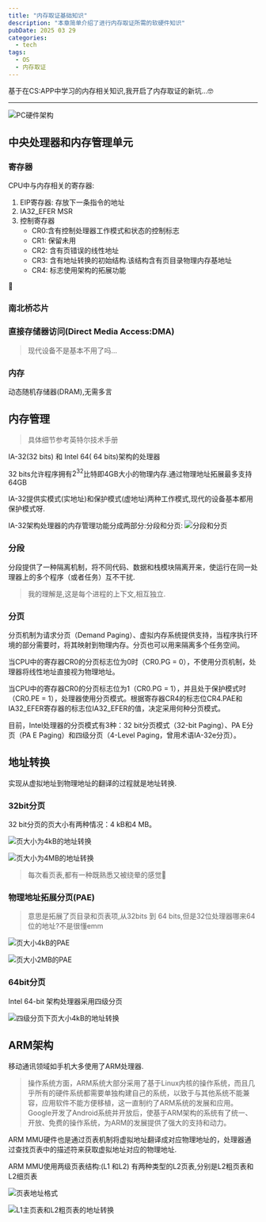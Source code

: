 ```yaml
---
title: "内存取证基础知识"
description: "本章简单介绍了进行内存取证所需的软硬件知识"
pubDate: 2025 03 29 
categories: 
  - tech
tags:
  - OS
  - 内存取证
---
```


基于在CS:APP中学习的内存相关知识,我开启了内存取证的新坑...🤓

---

![PC硬件架构](attachments/内存取证基础知识-1743240039415.png)

## 中央处理器和内存管理单元

### 寄存器
CPU中与内存相关的寄存器:
1. EIP寄存器: 存放下一条指令的地址
2. IA32_EFER MSR
3. 控制寄存器
	- CR0:含有控制处理器工作模式和状态的控制标志
	- CR1: 保留未用
	- CR2: 含有页错误的线性地址
	- CR3: 含有地址转换的初始结构.该结构含有页目录物理内存基地址
	- CR4: 标志使用架构的拓展功能
 
🥱

### 南北桥芯片
### 直接存储器访问(Direct Media Access:DMA)
> 现代设备不是基本不用了吗...

### 内存
动态随机存储器(DRAM),无需多言

## 内存管理
> 具体细节参考英特尔技术手册

IA-32(32 bits) 和 Intel 64( 64 bits)架构的处理器

32 bits允许程序拥有$2^{32}$比特即4GB大小的物理内存.通过物理地址拓展最多支持64GB

IA-32提供实模式(实地址)和保护模式(虚地址)两种工作模式,现代的设备基本都用保护模式呀.

IA-32架构处理器的内存管理功能分成两部分:分段和分页:
![分段和分页](attachments/内存取证基础知识-1743240893658.png)

### 分段
分段提供了一种隔离机制，将不同代码、数据和栈模块隔离开来，使运行在同一处理器上的多个程序（或者任务）互不干扰.

> 我的理解是,这是每个进程的上下文,相互独立.

### 分页
分页机制为请求分页（Demand Paging）、虚拟内存系统提供支持，当程序执行环境的部分需要时，将其映射到物理内存。分页也可以用来隔离多个任务空间。

当CPU中的寄存器CR0的分页标志位为0时（CR0.PG = 0），不使用分页机制，处理器将线性地址直接视为物理地址。

当CPU中的寄存器CR0的分页标志位为1（CR0.PG = 1），并且处于保护模式时（CR0.PE = 1），处理器使用分页模式。根据寄存器CR4的标志位CR4.PAE和IA32_EFER寄存器的标志位IA32_EFER的值，决定采用何种分页模式。

目前，Intel处理器的分页模式有3种：32 bit分页模式（32-bit Paging）、PA E分页（PA E Paging）和四级分页（4-Level Paging，曾用术语IA-32e分页）。

## 地址转换
实现从虚拟地址到物理地址的翻译的过程就是地址转换.

### 32bit分页
32 bit分页的页大小有两种情况：4 kB和4 MB。

![页大小为4kB的地址转换](attachments/内存取证基础知识-1743241236589.png)

![页大小为4MB的地址转换](attachments/内存取证基础知识-1743241287956.png)

> 每次看页表,都有一种既熟悉又被绕晕的感觉🥱

### 物理地址拓展分页(PAE)
> 意思是拓展了页目录和页表项,从32bits 到 64 bits,但是32位处理器哪来64位的地址?不是很懂emm

![页大小4kB的PAE](attachments/内存取证基础知识-1743241670906.png)

![页大小2MB的PAE](attachments/内存取证基础知识-1743241712781.png)

### 64bit分页

Intel 64-bit 架构处理器采用四级分页

![四级分页下页大小4kB的地址转换](attachments/内存取证基础知识-1743241816075.png)

## ARM架构
移动通讯领域如手机大多使用了ARM处理器.

> 操作系统方面，ARM系统大部分采用了基于Linux内核的操作系统，而且几乎所有的硬件系统都需要单独构建自己的系统，以致于与其他系统不能兼容，应用软件不能方便移植，这一直制约了ARM系统的发展和应用。Google开发了Android系统并开放后，使基于ARM架构的系统有了统一、开放、免费的操作系统，为ARM的发展提供了强大的支持和动力。

ARM MMU硬件也是通过页表机制将虚拟地址翻译成对应物理地址的，处理器通过查找页表中的描述符来获取虚拟地址对应的物理地址.

ARM MMU使用两级页表结构:(L1 和L2)
有两种类型的L2页表,分别是L2粗页表和L2细页表 

![页表地址格式](attachments/内存取证基础知识-1743242081610.png)

![L1主页表和L2粗页表的地址转换](attachments/内存取证基础知识-1743242114066.png)

